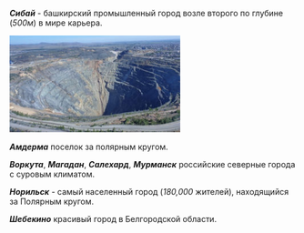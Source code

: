 <!--2023-11-20 00:20:01-->
***Сибай*** - башкирский промышленный город возле второго по глубине (*500м*) в мире карьера. 

![sibai](./sibai.jpg)

***Амдерма*** поселок за полярным кругом.

***Воркута***, ***Магадан***, ***Салехард***, ***Мурманск*** российские северные города с суровым климатом.

***Норильск*** - самый населенный город (*180,000* жителей), находящийся за Полярным кругом.

***Шебекино*** красивый город в Белгородской области.